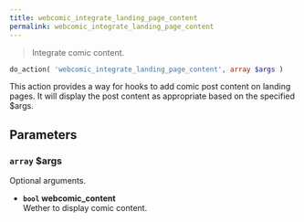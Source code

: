 ```yaml
---
title: webcomic_integrate_landing_page_content
permalink: webcomic_integrate_landing_page_content
---
```


> Integrate comic content.

```php
do_action( 'webcomic_integrate_landing_page_content', array $args )
```

This action provides a way for hooks to add comic post content on landing
pages. It will display the post content as appropriate based on the
specified $args.

## Parameters

### `array` $args
Optional arguments.

- **`bool` webcomic_content**  
Wether to display comic content.

